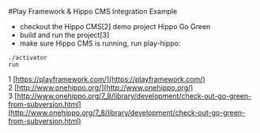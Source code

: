 #Play Framework & Hippo CMS Integration Example

- checkout the Hippo CMS[2] demo project Hippo Go Green
- build and run the project[3]
- make sure Hippo CMS is running, run play-hippo:

```
./activator
run
```

1 [https://playframework.com/](https://playframework.com/)<br/>
2 [http://www.onehippo.org/](http://www.onehippo.org/)<br/>
3 [http://www.onehippo.org/7_8/library/development/check-out-go-green-from-subversion.html](http://www.onehippo.org/7_8/library/development/check-out-go-green-from-subversion.html)